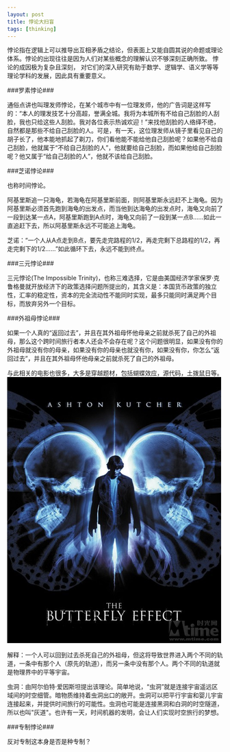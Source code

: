 ```yaml
---
layout: post
title: 悖论大扫盲
tags: [thinking]
---
```


悖论指在逻辑上可以推导出互相矛盾之结论，但表面上又能自圆其说的命题或理论体系。悖论的出现往往是因为人们对某些概念的理解认识不够深刻正确所致。 悖论的成因极为复杂且深刻， 对它们的深入研究有助于数学、逻辑学、语义学等等理论学科的发展，因此具有重要意义。 

###罗素悖论###

通俗点讲也叫理发师悖论，在某个城市中有一位理发师，他的广告词是这样写的：“本人的理发技艺十分高超，誉满全城。我将为本城所有不给自己刮脸的人刮脸，我也只给这些人刮脸。我对各位表示热诚欢迎！”来找他刮脸的人络绎不绝，自然都是那些不给自己刮脸的人。可是，有一天，这位理发师从镜子里看见自己的胡子长了，他本能地抓起了剃刀，你们看他能不能给他自己刮脸呢？如果他不给自己刮脸，他就属于“不给自己刮脸的人”，他就要给自己刮脸，而如果他给自己刮脸呢？他又属于“给自己刮脸的人”，他就不该给自己刮脸。

###芝诺悖论###

也称时间悖论。


阿基里斯追一只海龟，若海龟在阿基里斯前面，则阿基里斯永远赶不上海龟。因为阿基里斯必须首先跑到海龟的出发点，而当他到达海龟的出发点时，海龟又向前了一段到达某一点A，阿基里斯跑到A点时，海龟又向前了一段到某一点B……如此一直追赶下去，所以阿基里斯永远不可能追上海龟。



芝诺：“一个人从A点走到B点，要先走完路程的1/2，再走完剩下总路程的1/2，再走完剩下的1/2……”如此循环下去，永远不能到终点。


###三元悖论###


三元悖论(The Impossible Trinity)，也称三难选择，它是由美国经济学家保罗·克鲁格曼就开放经济下的政策选择问题所提出的，其含义是：本国货币政策的独立性，汇率的稳定性，资本的完全流动性不能同时实现，最多只能同时满足两个目标，而放弃另外一个目标。


###外祖母悖论###

如果一个人真的“返回过去”，并且在其外祖母怀他母亲之前就杀死了自己的外祖母，那么这个跨时间旅行者本人还会不会存在呢？这个问题很明显，如果没有你的外祖母就没有你的母亲，如果没有你的母亲也就没有你，如果没有你，你怎么“返回过去”，并且在其外祖母怀他母亲之前就杀死了自己的外祖母。


与此相关的电影也很多，大多是穿越题材，包括蝴蝶效应，源代码，土拨鼠日等。
!['butterfly'](/images/butterfly.jpg)

解释：一个人可以回到过去杀死自己的外祖母，但这将导致世界进入两个不同的轨道，一条中有那个人（原先的轨道），而另一条中没有那个人。两个不同的轨道就是物理界中的平等宇宙。 


虫洞：由阿尔伯特·爱因斯坦提出该理论。简单地说，“虫洞”就是连接宇宙遥远区域间的时空细管。暗物质维持着虫洞出口的敞开。虫洞可以把平行宇宙和婴儿宇宙连接起来，并提供时间旅行的可能性。虫洞也可能是连接黑洞和白洞的时空隧道，所以也叫"灰道"。也许有一天，时间机器的发明，会让人们实现时空旅行的梦想。


###专制悖论###

反对专制这本身是否是种专制？





